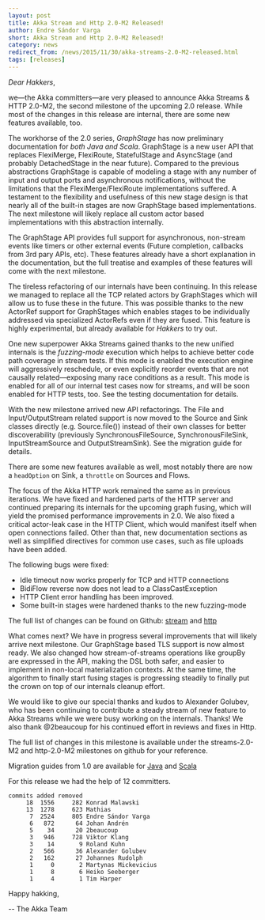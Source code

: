 ```yaml
---
layout: post
title: Akka Stream and Http 2.0-M2 Released!
author: Endre Sándor Varga
short: Akka Stream and Http 2.0-M2 Released!
category: news
redirect_from: /news/2015/11/30/akka-streams-2.0-M2-released.html
tags: [releases]
---
```


*Dear Hakkers*,

we—the Akka committers—are very pleased to announce Akka Streams & HTTP 2.0-M2, the second milestone of the upcoming 2.0 release. While most of the changes in this release are internal, there are some new features available, too.

The workhorse of the 2.0 series, *GraphStage* has now preliminary documentation for *both Java and Scala*. GraphStage is a new user API that replaces FlexiMerge, FlexiRoute, StatefulStage and AsyncStage (and probably DetachedStage in the near future). Compared to the previous abstractions GraphStage is capable of modeling a stage with any number of input and output ports and asynchronous notifications, without the limitations that the FlexiMerge/FlexiRoute implementations suffered. A testament to the flexibility and usefulness of this new stage design is that nearly all of the built-in stages are now GraphStage based implementations. The next milestone will likely replace all custom actor based implementations with this abstraction internally.

The GraphStage API provides full support for asynchronous, non-stream events like timers or other external events (Future completion, callbacks from 3rd pary APIs, etc). These features already have a short explanation in the documentation, but the full treatise and examples of these features will come with the next milestone.

The tireless refactoring of our internals have been continuing. In this release we managed to replace all the TCP related actors by GraphStages which will allow us to fuse these in the future. This was possible thanks to the new ActorRef support for GraphStages which enables stages to be individually addressed via specialized ActorRefs even if they are fused. This feature is highly experimental, but already available for *Hakkers* to try out. 

One new superpower Akka Streams gained thanks to the new unified internals is the *fuzzing-mode* execution which helps to achieve better code path coverage in stream tests. If this mode is enabled the execution engine will aggressively reschedule, or even explicitly reorder events that are not causally related—exposing many race conditions as a result. This mode is enabled for all of our internal test cases now for streams, and will be soon enabled for HTTP tests, too. See the testing documentation for details.

With the new milestone arrived new API refactorings. The File and Input/OutputStream related support is now moved to the Source and Sink classes directly (e.g. Source.file()) instead of their own classes for better discoverability (previously SynchronousFileSource, SynchronousFileSink, InputStreamSource and OutputStreamSink). See the migration guide for details.

There are some new features available as well, most notably there are now a `headOption` on Sink, a `throttle` on Sources and Flows.

The focus of the Akka HTTP work remained the same as in previous iterations. We have fixed and hardened parts of the HTTP server and continued preparing its internals for the upcoming graph fusing, which will yield the promised performance improvements in 2.0. We also fixed a critical actor-leak case in the HTTP Client, which would manifest itself when open connections failed.
Other than that, new documentation sections as well as simplified directives for common use cases, such as file uploads have been added.

The following bugs were fixed:

 - Idle timeout now works properly for TCP and HTTP connections
 - BidiFlow reverse now does not lead to a ClassCastException
 - HTTP Client error handling has been improved.
 - Some built-in stages were hardened thanks to the new fuzzing-mode
 
The full list of changes can be found on Github: [stream](https://github.com/akka/akka/issues?q=milestone%3Astreams-2.0-M2+is%3Aclosed) and [http](https://github.com/akka/akka/issues?q=milestone%3Ahttp-2.0-M2+is%3Aclosed)

What comes next? We have in progress several improvements that will likely arrive next milestone. Our GraphStage based TLS support is now almost ready. We also changed how stream-of-streams operations like groupBy are expressed in the API, making the DSL both safer, and easier to implement in non-local materialization contexts. At the same time, the algorithm to finally start fusing stages is progressing steadily to finally put the crown on top of our internals cleanup effort.

We would like to give our special thanks and kudos to Alexander Golubev, who has been continuing to contribute a steady stream of new feature to Akka Streams while we were busy working on the internals. Thanks! We also thank @2beaucoup for his continued effort in reviews and fixes in Http.

The full list of changes in this milestone is available under the streams-2.0-M2 and http-2.0-M2 milestones on github for your reference.

Migration guides from 1.0 are available for
[Java](http://doc.akka.io/docs/akka-stream-and-http-experimental/2.0-M2/java/migration-guide-1.0-2.x-java.html)
and
[Scala](http://doc.akka.io/docs/akka-stream-and-http-experimental/2.0-M2/scala/migration-guide-1.0-2.x-scala.html)

For this release we had the help of 12 committers.

    commits added removed
         18  1556     282 Konrad Malawski
         13  1278     623 Mathias
          7  2524     805 Endre Sándor Varga
          6   872      64 Johan Andrén
          5    34      20 2beaucoup
          3   946     728 Viktor Klang
          3    14       9 Roland Kuhn
          2   566      36 Alexander Golubev
          2   162      27 Johannes Rudolph
          1     0       2 Martynas Mickevicius
          1     8       6 Heiko Seeberger
          1     4       1 Tim Harper

Happy hakking,

-- The Akka Team